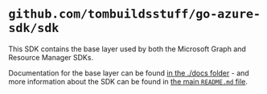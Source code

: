 # `github.com/tombuildsstuff/go-azure-sdk/sdk`

This SDK contains the base layer used by both the Microsoft Graph and Resource Manager SDKs.

Documentation for the base layer can be found [in the ./docs folder](../docs/README.md) - and more information about the SDK can be found in [the main `README.md` file](../README.md).

